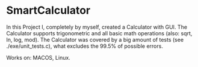 # SmartCalculator
In this Project I, completely by myself, created a Calculator with GUI.
The Calculator supports trigonometric and all basic math operations (also: sqrt, ln, log, mod).
The Calculator was covered by a big amount of tests (see ./exe/unit_tests.c), what excludes the 99.5% of possible errors.

Works on: MACOS, Linux.
